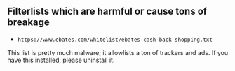 ## Filterlists which are harmful or cause tons of breakage

- `https://www.ebates.com/whitelist/ebates-cash-back-shopping.txt`

This list is pretty much malware; it allowlists a ton of trackers and ads. If you have this installed, please uninstall it.
